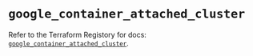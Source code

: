 # `google_container_attached_cluster`

Refer to the Terraform Registory for docs: [`google_container_attached_cluster`](https://registry.terraform.io/providers/hashicorp/google/4.81.0/docs/resources/container_attached_cluster).
